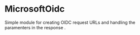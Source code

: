 # MicrosoftOidc

Simple module for creating OIDC request URLs and handling the paramenters in the response
.


